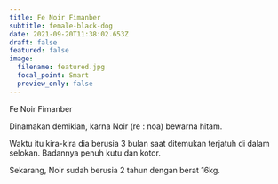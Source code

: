 ```yaml
---
title: Fe Noir Fimanber
subtitle: female-black-dog
date: 2021-09-20T11:38:02.653Z
draft: false
featured: false
image:
  filename: featured.jpg
  focal_point: Smart
  preview_only: false
---
```

Fe Noir Fimanber

Dinamakan demikian, karna Noir (re : noa) bewarna hitam.

Waktu itu kira-kira dia berusia 3 bulan saat ditemukan terjatuh di dalam selokan. Badannya penuh kutu dan kotor. 

Sekarang, Noir sudah berusia 2 tahun dengan berat 16kg.